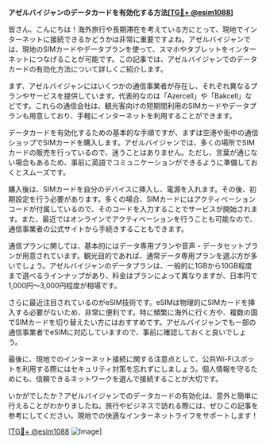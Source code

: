 **アゼルバイジャンのデータカードを有効化する方法[[TG💪+ @esim1088](https://t.me/s/esim1088)]**

皆さん、こんにちは！海外旅行や長期滞在を考えている方にとって、現地でインターネットに接続できるかどうかは非常に重要ですよね。アゼルバイジャンでは、現地のSIMカードやデータプランを使って、スマホやタブレットをインターネットにつなげることが可能です。この記事では、アゼルバイジャンでのデータカードの有効化方法について詳しくご紹介します。

まず、アゼルバイジャンにはいくつかの通信事業者が存在し、それぞれ異なるプランやサービスを提供しています。代表的なのは「Azercell」や「Bakcell」などです。これらの通信会社は、観光客向けの短期間利用のSIMカードやデータプランも用意しており、手軽にインターネットを利用することができます。

データカードを有効化するための基本的な手順ですが、まずは空港や街中の通信ショップでSIMカードを購入します。アゼルバイジャンでは、多くの場所でSIMカードの販売を行っているので、迷うことはありません。ただし、言葉が通じない場合もあるため、事前に英語でコミュニケーションができるように準備しておくとスムーズです。

購入後は、SIMカードを自分のデバイスに挿入し、電源を入れます。その後、初期設定を行う必要があります。多くの場合、SIMカードにはアクティベーションコードが付属しているので、そのコードを入力することでサービスが開始されます。また、最近ではオンラインでアクティベーションを行うことも可能なので、通信事業者の公式サイトから手続きすることもできます。

通信プランに関しては、基本的にはデータ専用プランや音声・データセットプランが用意されています。観光目的であれば、通常データ専用プランを選ぶ方が多いでしょう。アゼルバイジャンのデータプランは、一般的に1GBから10GB程度まで選べるラインナップがあり、料金はプランによって異なりますが、日本円で1,000円～3,000円程度が相場です。

さらに最近注目されているのがeSIM技術です。eSIMは物理的にSIMカードを挿入する必要がないため、非常に便利です。特に頻繁に海外に行く方や、複数の国でSIMカードを切り替えたい方にはおすすめです。アゼルバイジャンでも一部の通信事業者でeSIMに対応していますので、事前に確認しておくと良いでしょう。

最後に、現地でのインターネット接続に関する注意点として、公共Wi-Fiスポットを利用する際にはセキュリティ対策を忘れずにしましょう。個人情報を守るためにも、信頼できるネットワークを選んで接続することが大切です。

いかがでしたか？アゼルバイジャンでのデータカードの有効化は、意外と簡単に行えることがわかりましたね。旅行やビジネスで訪れる際には、ぜひこの記事を参考にしてください。現地での快適なインターネットライフをサポートします！

[[TG💪+ @esim1088](https://t.me/s/esim1088) ![Image](https://i.postimg.cc/Y0z9fWf4/image.png)]